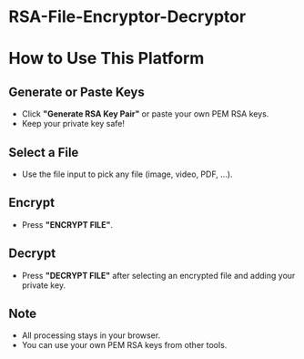 # RSA-File-Encryptor-Decryptor

# How to Use This Platform

## Generate or Paste Keys
- Click **"Generate RSA Key Pair"** or paste your own PEM RSA keys.
- Keep your private key safe!

## Select a File
- Use the file input to pick any file (image, video, PDF, ...).

## Encrypt
- Press **"ENCRYPT FILE"**.

## Decrypt
- Press **"DECRYPT FILE"** after selecting an encrypted file and adding your private key.

## Note
- All processing stays in your browser.
- You can use your own PEM RSA keys from other tools.
